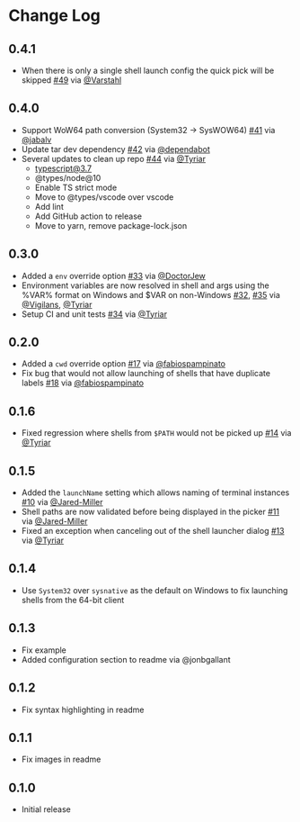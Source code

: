 # Change Log

## 0.4.1

- When there is only a single shell launch config the quick pick will be skipped [#49](https://github.com/Tyriar/vscode-shell-launcher/pull/49) via [@Varstahl](https://github.com/Varstahl)

## 0.4.0

- Support WoW64 path conversion (System32 -> SysWOW64) [#41](https://github.com/Tyriar/vscode-shell-launcher/pull/41) via [@jabalv](https://github.com/jabalv)
- Update tar dev dependency [#42](https://github.com/Tyriar/vscode-shell-launcher/pull/42) via [@dependabot](https://github.com/dependabot)
- Several updates to clean up repo [#44](https://github.com/Tyriar/vscode-shell-launcher/pull/44) via [@Tyriar](https://github.com/Tyriar)
  - typescript@3.7
  - @types/node@10
  - Enable TS strict mode
  - Move to @types/vscode over vscode
  - Add lint
  - Add GitHub action to release
  - Move to yarn, remove package-lock.json

## 0.3.0

- Added a `env` override option [#33](https://github.com/Tyriar/vscode-shell-launcher/pull/33) via [@DoctorJew](https://github.com/DoctorJew)
- Environment variables are now resolved in shell and args using the %VAR% format on Windows and $VAR on non-Windows [#32](https://github.com/Tyriar/vscode-shell-launcher/pull/32), [#35](https://github.com/Tyriar/vscode-shell-launcher/pull/35) via [@Vigilans](https://github.com/Vigilans), [@Tyriar](https://github.com/Tyriar)
- Setup CI and unit tests [#34](https://github.com/Tyriar/vscode-shell-launcher/pull/34) via [@Tyriar](https://github.com/Tyriar)

## 0.2.0

- Added a `cwd` override option [#17](https://github.com/Tyriar/vscode-shell-launcher/pull/17) via [@fabiospampinato](https://github.com/fabiospampinato)
- Fix bug that would not allow launching of shells that have duplicate labels [#18](https://github.com/Tyriar/vscode-shell-launcher/pull/18) via [@fabiospampinato](https://github.com/fabiospampinato)

## 0.1.6

- Fixed regression where shells from `$PATH` would not be picked up [#14](https://github.com/Tyriar/vscode-shell-launcher/issues/14) via [@Tyriar](https://github.com/Tyriar)

## 0.1.5
- Added the `launchName` setting which allows naming of terminal instances [#10](https://github.com/Tyriar/vscode-shell-launcher/pull/10) via [@Jared-Miller](https://github.com/Jared-Miller)
- Shell paths are now validated before being displayed in the picker [#11](https://github.com/Tyriar/vscode-shell-launcher/pull/11) via [@Jared-Miller](https://github.com/Jared-Miller)
- Fixed an exception when canceling out of the shell launcher dialog [#13](https://github.com/Tyriar/vscode-shell-launcher/issues/13) via [@Tyriar](https://github.com/Tyriar)

## 0.1.4
- Use `System32` over `sysnative` as the default on Windows to fix launching shells from the 64-bit client

## 0.1.3
- Fix example
- Added configuration section to readme via @jonbgallant

## 0.1.2
- Fix syntax highlighting in readme

## 0.1.1
- Fix images in readme

## 0.1.0
- Initial release
